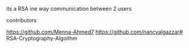 its a RSA ine way communication between 2 users 

contributors

https://github.com/Menna-Ahmed7
https://github.com/nancyalgazzar# RSA-Cryptography-Algoithm
